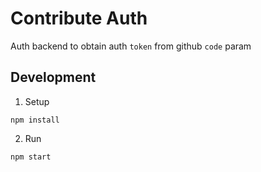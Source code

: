 # Contribute Auth

Auth backend to obtain auth `token` from github `code` param

## Development

1. Setup

  `npm install`

2. Run

  `npm start`

